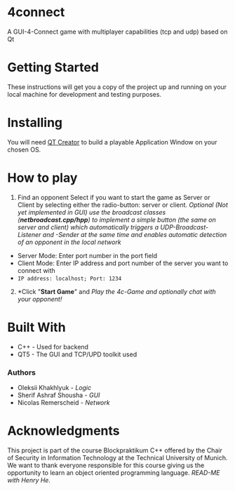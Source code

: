 # 4connect
A GUI-4-Connect game with multiplayer capabilities (tcp and udp) based on Qt

# Getting Started
These instructions will get you a copy of the project up and running on your local machine for development and testing purposes.

# Installing
You will need <a href="https://www.qt.io/download">QT Creator</a> to build a playable Application Window on your chosen OS.

# How to play
1. Find an opponent
Select if you want to start the game as Server or Client by selecting either the radio-button: server or client. 
_Optional (Not yet implemented in GUI) use the broadcast classes (**netbroadcast.cpp/hpp**) to implement a simple button (the same on server and client) 
which automatically triggers a UDP-Broadcast-Listener and -Sender at the same time and enables automatic detection of an opponent in the local network_ 

* Server Mode: Enter port number in the port field
* Client Mode: Enter IP address and port number of the server you want to connect with
* `IP address: localhost; Port: 1234`

2. *Click "**Start Game**" and _Play the 4c-Game and optionally chat with your opponent!_

# Built With
* C++ - Used for backend
* QT5 - The GUI and TCP/UPD toolkit used

### Authors
* Oleksii Khakhlyuk - _Logic_
* Sherif Ashraf Shousha - _GUI_
* Nicolas Remerscheid - _Network_

# Acknowledgments
This project is part of the course Blockpraktikum C++ offered by the Chair of Security in Information Technology at the Technical University of Munich.
We want to thank everyone responsible for this course giving us the opportunity to learn an object oriented programming language.
_READ-ME with Henry He._
